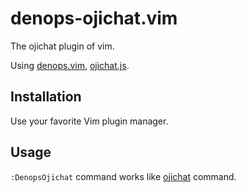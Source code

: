 # denops-ojichat.vim

The ojichat plugin of vim.

Using [denops.vim](https://github.com/vim-denops/denops.vim), [ojichat.js](https://github.com/kaibadash/ojichat.js).

## Installation

Use your favorite Vim plugin manager.

## Usage

`:DenopsOjichat` command works like [ojichat](https://github.com/greymd/ojichat) command.
